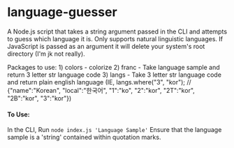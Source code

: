 # language-guesser

A Node.js script that takes a string argument passed in the CLI and attempts to guess which language it is. Only supports natural linguistic languages. If JavaScript is passed as an argument it will delete your system's root directory (I'm jk not really).

Packages to use: 1) colors - colorize 2) franc - Take language sample and return 3 letter str language code 3) langs - Take 3 letter str language code and return plain english language (IE, langs.where("3", "kor");
// {"name":"Korean", "local":"한국어", "1":"ko", "2":"kor", "2T":"kor", "2B":"kor", "3":"kor"})

#### To Use:

In the CLI, Run `node index.js 'Language Sample'`
Ensure that the language sample is a 'string' contained within quotation marks.
